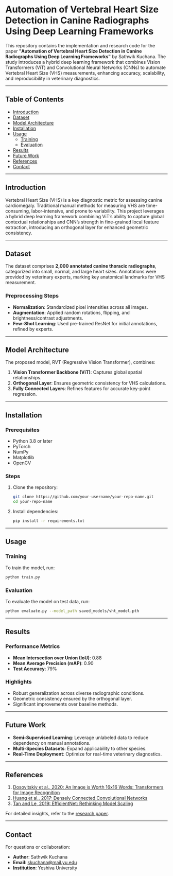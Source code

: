 # Automation of Vertebral Heart Size Detection in Canine Radiographs Using Deep Learning Frameworks

This repository contains the implementation and research code for the paper **"Automation of Vertebral Heart Size Detection in Canine Radiographs Using Deep Learning Frameworks"** by Sathwik Kuchana. The study introduces a hybrid deep learning framework that combines Vision Transformers (ViT) and Convolutional Neural Networks (CNNs) to automate Vertebral Heart Size (VHS) measurements, enhancing accuracy, scalability, and reproducibility in veterinary diagnostics.

---

## Table of Contents

- [Introduction](#introduction)
- [Dataset](#dataset)
- [Model Architecture](#model-architecture)
- [Installation](#installation)
- [Usage](#usage)
  - [Training](#training)
  - [Evaluation](#evaluation)
- [Results](#results)
- [Future Work](#future-work)
- [References](#references)
- [Contact](#contact)

---

## Introduction

Vertebral Heart Size (VHS) is a key diagnostic metric for assessing canine cardiomegaly. Traditional manual methods for measuring VHS are time-consuming, labor-intensive, and prone to variability. This project leverages a hybrid deep learning framework combining ViT’s ability to capture global contextual relationships and CNN’s strength in fine-grained local feature extraction, introducing an orthogonal layer for enhanced geometric consistency.

---

## Dataset

The dataset comprises **2,000 annotated canine thoracic radiographs**, categorized into small, normal, and large heart sizes. Annotations were provided by veterinary experts, marking key anatomical landmarks for VHS measurement.

### Preprocessing Steps
- **Normalization**: Standardized pixel intensities across all images.
- **Augmentation**: Applied random rotations, flipping, and brightness/contrast adjustments.
- **Few-Shot Learning**: Used pre-trained ResNet for initial annotations, refined by experts.

---

## Model Architecture

The proposed model, RVT (Regressive Vision Transformer), combines:
1. **Vision Transformer Backbone (ViT)**: Captures global spatial relationships.
2. **Orthogonal Layer**: Ensures geometric consistency for VHS calculations.
3. **Fully Connected Layers**: Refines features for accurate key-point regression.

---

## Installation

### Prerequisites
- Python 3.8 or later
- PyTorch
- NumPy
- Matplotlib
- OpenCV

### Steps
1. Clone the repository:
   ```bash
   git clone https://github.com/your-username/your-repo-name.git
   cd your-repo-name
   ```
2. Install dependencies:
   ```bash
   pip install -r requirements.txt
   ```

---

## Usage

### Training
To train the model, run:
```bash
python train.py
```

### Evaluation
To evaluate the model on test data, run:
```bash
python evaluate.py --model_path saved_models/vht_model.pth
```

---

## Results

### Performance Metrics
- **Mean Intersection over Union (IoU)**: 0.88
- **Mean Average Precision (mAP)**: 0.90
- **Test Accuracy**: 79%

### Highlights
- Robust generalization across diverse radiographic conditions.
- Geometric consistency ensured by the orthogonal layer.
- Significant improvements over baseline methods.

---

## Future Work

- **Semi-Supervised Learning**: Leverage unlabeled data to reduce dependency on manual annotations.
- **Multi-Species Datasets**: Expand applicability to other species.
- **Real-Time Deployment**: Optimize for real-time veterinary diagnostics.

---

## References

1. [Dosovitskiy et al., 2020: An Image is Worth 16x16 Words: Transformers for Image Recognition](https://arxiv.org/abs/2010.11929)
2. [Huang et al., 2017: Densely Connected Convolutional Networks](https://arxiv.org/abs/1608.06993)
3. [Tan and Le, 2019: EfficientNet: Rethinking Model Scaling](https://arxiv.org/abs/1905.11946)

For detailed insights, refer to the [research paper](https://www.researchgate.net/publication/386425457).

---

## Contact

For questions or collaboration:
- **Author**: Sathwik Kuchana
- **Email**: skuchana@mail.yu.edu
- **Institution**: Yeshiva University
